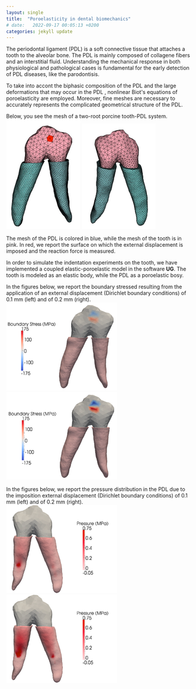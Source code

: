 ```yaml
---
layout: single
title:  "Poroelasticity in dental biomechanics"
# date:   2022-09-17 00:05:13 +0200
categories: jekyll update
---
```



The periodontal ligament (PDL) is a soft connective tissue that attaches a tooth to the alveolar bone.
The PDL is mainly composed of collagene fibers and an interstitial fluid.
Understanding the mechanical response in both physiological and pathological cases
is fundamental for the early detection of PDL diseases, like the parodontisis.

To take into accont the biphasic composition of the PDL
and the large deformations that may occur in the PDL ,
nonlinear Biot's equations of poroelasticity are employed.
Moreover, fine meshes are necessary to accurately represents the complicated geometrical structure of the PDL.

Below, you see the mesh of a two-root porcine tooth-PDL system.
<img src="/assets/images/01dental/mesh_front.pdf" alt="mesh_front" width="200"/>
<img src="/assets/images/01dental/mesh_back.pdf" alt="mesh_back" width="200"/>

The mesh of the PDL is colored in blue,
while the mesh of the tooth is in pink.
In red, we report the surface on which
the external displacement is imposed
and the reaction force is measured.

In order to simulate the indentation experiments on the tooth,
we have implemented a coupled elastic-poroelastic model in the software **UG**.
The tooth is modeled as an elastic body,
while the PDL as a poroelastic bosy.

In the figures below, we report the boundary stressed resulting from the application
of an external displacement (Dirichlet boundary conditions) of 0.1 mm (left)
and of 0.2 mm (right).
<img src="/assets/images/01dental/front10.pdf" alt="mesh_front" width="300"/>
<img src="/assets/images/01dental/front20.pdf" alt="mesh_back" width="300"/>


In the figures below, we report the pressure distribution in the PDL
due to the imposition external displacement (Dirichlet boundary conditions) of 0.1 mm (left)
and of 0.2 mm (right).
<img src="/assets/images/01dental/back10.pdf" alt="mesh_front" width="300"/>
<img src="/assets/images/01dental/back20.pdf" alt="mesh_back" width="300"/>

